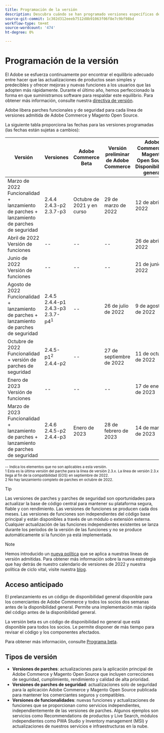 ```yaml
---
title: Programación de la versión
description: Descubra cuándo se han programado versiones específicas de Adobe Commerce para su versión beta, previa al lanzamiento y disponibilidad general.
source-git-commit: 1c302d312eeeb7512d8b91063f06f8e7c9bf98bd
workflow-type: tm+mt
source-wordcount: '474'
ht-degree: 0%

---
```



# Programación de la versión

El Adobe se esfuerza continuamente por encontrar el equilibrio adecuado entre hacer que las actualizaciones de productos sean simples y predecibles y ofrecer mejoras y nuevas funciones a los usuarios que las adopten más rápidamente. Durante el último año, hemos perfeccionado la forma en que suministramos software para respaldar este equilibrio. Para obtener más información, consulte nuestra [directiva de versión](policy.md).

Adobe libera parches funcionales y de seguridad para cada línea de versiones admitida de Adobe Commerce y Magento Open Source.

La siguiente tabla proporciona las fechas para las versiones programadas (las fechas están sujetas a cambios):

| Versión | Versiones | Adobe Commerce Beta | Versión preliminar de Adobe Commerce | Adobe Commerce y Magento Open Source<br>Disponibilidad general |
|-----------------------------------------------------------------|-------------------------------------------------------|---------------------------|----------------------------------|---------------------------------------------------------------------|
| Marzo de 2022<br>Funcionalidad + lanzamiento de parches + lanzamiento de parches de seguridad | 2.4.4<br>2.4.3-p2<br>2.3.7-p3 | Octubre de 2021 y en curso | 29 de marzo de 2022 | 12 de abril de 2022 |
| Abril de 2022<br>Versión de funciones | \-\- | \-\- | \-\- | 26 de abril de 2022 |
| Junio de 2022<br>Versión de funciones | \-\- | \-\- | \-\- | 21 de junio de 2022 |
| Agosto de 2022<br>Funcionalidad + lanzamiento de parches + lanzamiento de parches de seguridad | 2.4.5<br>2.4.4-p1<br>2.4.3-p3<br>2.3.7-p4<sup>1</sup> | \-\- | 26 de julio de 2022 | 9 de agosto de 2022 |
| Octubre de 2022<br>Funcionalidad + versión de parches de seguridad | 2.4.5-p1<sup>2</sup><br>2.4.4-p2 | \-\- | 27 de septiembre de 2022 | 11 de octubre de 2022 |
| Enero de 2023<br>Versión de funciones | \-\- | \-\- | \-\- | 17 de enero de 2023 |
| Marzo de 2023<br>Funcionalidad + lanzamiento de parches + lanzamiento de parches de seguridad | 2.4.6<br>2.4.5-p2<br>2.4.4-p3 | Enero de 2023 | 28 de febrero de 2023 | 14 de marzo de 2023 |

<sup>\-\- Indica los elementos que no son aplicables a esta versión.</sup><br>
<sup>1 Esta es la última versión del parche para la línea de versión 2.3.x. La línea de versión 2.3.x llega al fin de la compatibilidad (EOS) en septiembre de 2022.</sup><br>
<sup>2 No hay lanzamiento completo de parches en octubre de 2022.</sup><br>

>[!TIP]
>
>Las versiones de parches y parches de seguridad son oportunidades para actualizar la base de código central para mantener su plataforma segura, fiable y con rendimiento. Las versiones de funciones se producen cada dos meses. Las versiones de funciones son independientes del código base principal y están disponibles a través de un módulo o extensión externa. Cualquier actualización de las funciones independientes existentes se lanza durante los periodos de la versión de las funciones y no se produce automáticamente si la función ya está implementada.

>[!NOTE]
>
>Hemos introducido un [nueva política](https://www.adobe.com/content/dam/cc/en/legal/terms/enterprise/pdfs/Adobe-Commerce-Software-Lifecycle-Policy.pdf) que se aplica a nuestras líneas de versión admitidas. Para obtener más información sobre la nueva estrategia que hay detrás de nuestro calendario de versiones de 2022 y nuestra política de ciclo vital, visite nuestra [blog](https://business.adobe.com/blog/how-to/accelerating-innovation-through-simplified-release-strategy).

## Acceso anticipado

El prelanzamiento es un código de disponibilidad general disponible para los comerciantes de Adobe Commerce y todos los socios dos semanas antes de la disponibilidad general. Permite una implementación más rápida del código antes de la disponibilidad general.

La versión beta es un código de disponibilidad no general que está disponible para todos los socios. Le permite disponer de más tiempo para revisar el código y los componentes afectados.

Para obtener más información, consulte [Programa beta](beta-program.md).

## Tipos de versión

- **Versiones de parches**: actualizaciones para la aplicación principal de Adobe Commerce y Magento Open Source que incluyen correcciones de seguridad, cumplimiento, rendimiento y calidad de alta prioridad.
- **Versiones de parches de seguridad**: actualizaciones solo de seguridad para la aplicación Adobe Commerce y Magento Open Source publicada para mantener los comerciantes seguros y compatibles.
- **Versiones de funcionalidades**: nuevas funciones y actualizaciones de funciones que se proporcionan como servicios independientes, independientemente de las versiones de parches. Algunos ejemplos son servicios como Recommendations de productos y Live Search, módulos independientes como PWA Studio y Inventory management (MSI) y actualizaciones de nuestros servicios e infraestructuras en la nube.
